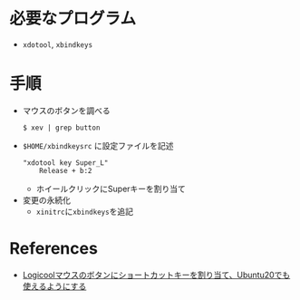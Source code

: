 # 必要なプログラム
- `xdotool`, `xbindkeys`
# 手順
- マウスのボタンを調べる
    ~~~
    $ xev | grep button
    ~~~
- `$HOME/xbindkeysrc` に設定ファイルを記述
    ~~~
    "xdotool key Super_L"
        Release + b:2
    ~~~
    - ホイールクリックにSuperキーを割り当て
- 変更の永続化
    - `xinitrc`に`xbindkeys`を追記
# References
- [Logicoolマウスのボタンにショートカットキーを割り当て、Ubuntu20でも使えるようにする](https://qiita.com/hgoj/items/2ce9905a37b19bb45e92)